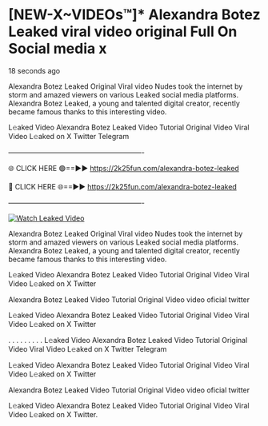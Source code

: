 # [NEW-X~VIDEOs™]* Alexandra Botez Leaked viral video original Full On Social media x

18 seconds ago

Alexandra Botez Leaked Original Viral video Nudes took the internet by storm and amazed viewers on various Leaked social media platforms. Alexandra Botez Leaked, a young and talented digital creator, recently became famous thanks to this interesting video.

L𝚎aked Video Alexandra Botez Leaked Video Tutorial Original Video Viral Video L𝚎aked on X Twitter Telegram

———————————————————-

🌐 CLICK HERE 🟢==►► https://2k25fun.com/alexandra-botez-leaked

🔴 CLICK HERE 🌐==►► https://2k25fun.com/alexandra-botez-leaked

———————————————————-

[![Watch Leaked Video](https://miro.medium.com/v2/resize:fit:828/format:webp/1*cilzJN44JGOrTw9NJCrNHA.gif "Watch Leaked Video")](https://2k25fun.com/alexandra-botez-leaked)

Alexandra Botez Leaked Original Viral video Nudes took the internet by storm and amazed viewers on various Leaked social media platforms. Alexandra Botez Leaked, a young and talented digital creator, recently became famous thanks to this interesting video.

L𝚎aked Video Alexandra Botez Leaked Video Tutorial Original Video Viral Video L𝚎aked on X Twitter

Alexandra Botez Leaked Video Tutorial Original Video video oficial twitter

L𝚎aked Video Alexandra Botez Leaked Video Tutorial Original Video Viral Video L𝚎aked on X Twitter

. . . . . . . . . L𝚎aked Video Alexandra Botez Leaked Video Tutorial Original Video Viral Video L𝚎aked on X Twitter Telegram

L𝚎aked Video Alexandra Botez Leaked Video Tutorial Original Video Viral Video L𝚎aked on X Twitter

Alexandra Botez Leaked Video Tutorial Original Video video oficial twitter

L𝚎aked Video Alexandra Botez Leaked Video Tutorial Original Video Viral Video L𝚎aked on X Twitter.
